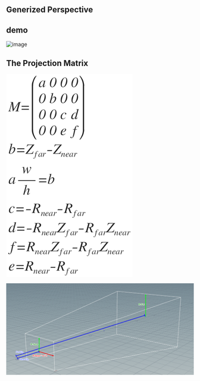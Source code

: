 ## Generized Perspective

## demo
![image](demo.gif)

## The Projection Matrix
![eq](eq.png)

<!--

M=\begin{pmatrix} a & 0 & 0 & 0 \\ 0 & b & 0 & 0 \\ 0 & 0 & c & d \\ 0 & 0 & e & f \end{pmatrix}\\ b=Z_{ far }-Z_{ near }\\ a\frac { w }{ h } =b\\ c=-R_{ near }-R_{ far }\\ d=-R_{ near }Z_{ far }-R_{ far }Z_{ near }\\ f=R_{ near }Z_{ far }-R_{ far }Z_{ near }\\ e=R_{ near }-R_{ far }

 -->

 ![def_labeled](def_labeled.png)


